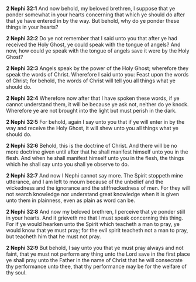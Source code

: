 **2 Nephi 32:1** And now behold, my beloved brethren, I suppose that ye ponder somewhat in your hearts concerning that which ye should do after that ye have entered in by the way. But behold, why do ye ponder these things in your hearts?

**2 Nephi 32:2** Do ye not remember that I said unto you that after ye had received the Holy Ghost, ye could speak with the tongue of angels? And now, how could ye speak with the tongue of angels save it were by the Holy Ghost?

**2 Nephi 32:3** Angels speak by the power of the Holy Ghost; wherefore they speak the words of Christ. Wherefore I said unto you: Feast upon the words of Christ; for behold, the words of Christ will tell you all things what ye should do.

**2 Nephi 32:4** Wherefore now after that I have spoken these words, if ye cannot understand them, it will be because ye ask not, neither do ye knock. Wherefore ye are not brought into the light but must perish in the dark.

**2 Nephi 32:5** For behold, again I say unto you that if ye will enter in by the way and receive the Holy Ghost, it will shew unto you all things what ye should do.

**2 Nephi 32:6** Behold, this is the doctrine of Christ. And there will be no more doctrine given until after that he shall manifest himself unto you in the flesh. And when he shall manifest himself unto you in the flesh, the things which he shall say unto you shall ye observe to do.

**2 Nephi 32:7** And now I Nephi cannot say more. The Spirit stoppeth mine utterance, and I am left to mourn because of the unbelief and the wickedness and the ignorance and the stiffneckedness of men. For they will not search knowledge nor understand great knowledge when it is given unto them in plainness, even as plain as word can be.

**2 Nephi 32:8** And now my beloved brethren, I perceive that ye ponder still in your hearts. And it grieveth me that I must speak concerning this thing. For if ye would hearken unto the Spirit which teacheth a man to pray, ye would know that ye must pray; for the evil spirit teacheth not a man to pray, but teacheth him that he must not pray.

**2 Nephi 32:9** But behold, I say unto you that ye must pray always and not faint, that ye must not perform any thing unto the Lord save in the first place ye shall pray unto the Father in the name of Christ that he will consecrate thy performance unto thee, that thy performance may be for the welfare of thy soul.

